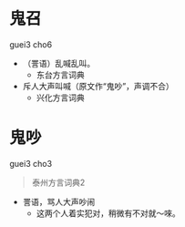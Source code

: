 # 鬼召
guei3 cho6
+ （詈语）乱喊乱叫。
  * 东台方言词典
+ 斥人大声叫喊（原文作“鬼吵”，声调不合）
  * 兴化方言词典

# 鬼吵
guei3 cho3
> 泰州方言词典2
- 詈语，骂人大声吵闹
  - 这两个人着实犯对，稍微有不对就～唻。
